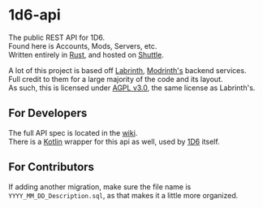 # 1d6-api

The public REST API for 1D6.\
Found here is Accounts, Mods, Servers, etc.\
Written entirely in [Rust](https://rust-lang.org), and hosted on [Shuttle](https://www.shuttle.rs/).

A lot of this project is based off [Labrinth](https://github.com/modrinth/labrinth), [Modrinth's](https://modrinth.com/) backend services.\
Full credit to them for a large majority of the code and its layout.\
As such, this is licensed under [AGPL v3.0](LICENSE), the same license as Labrinth's.

## For Developers

The full API spec is located in the [wiki](../../wiki/).\
There is a [Kotlin](/sdk/) wrapper for this api as well, used by [1D6](https://github.com/OneDSix/onedsix) itself.

## For Contributors

If adding another migration, make sure the file name is `YYYY_MM_DD_Description.sql`, as that makes it a little more organized.

